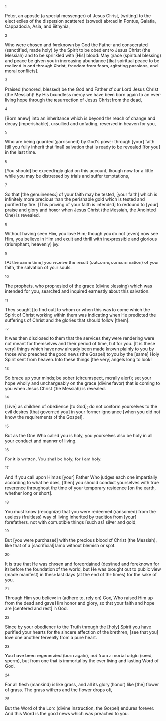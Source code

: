 <sup>1</sup> 

Peter, an apostle (a special messenger) of Jesus Christ, [writing] to the elect exiles of the dispersion scattered (sowed) abroad in Pontus, Galatia, Cappadocia, Asia, and Bithynia, 

<sup>2</sup> 

Who were chosen and foreknown by God the Father and consecrated (sanctified, made holy) by the Spirit to be obedient to Jesus Christ (the Messiah) and to be sprinkled with [His] blood: May grace (spiritual blessing) and peace be given you in increasing abundance [that spiritual peace to be realized in and through Christ, freedom from fears, agitating passions, and moral conflicts]. 

<sup>3</sup> 

Praised (honored, blessed) be the God and Father of our Lord Jesus Christ (the Messiah)! By His boundless mercy we have been born again to an ever-living hope through the resurrection of Jesus Christ from the dead, 

<sup>4</sup> 

[Born anew] into an inheritance which is beyond the reach of change and decay [imperishable], unsullied and unfading, reserved in heaven for you, 

<sup>5</sup> 

Who are being guarded (garrisoned) by God's power through [your] faith [till you fully inherit that final] salvation that is ready to be revealed [for you] in the last time. 

<sup>6</sup> 

[You should] be exceedingly glad on this account, though now for a little while you may be distressed by trials and suffer temptations, 

<sup>7</sup> 

So that [the genuineness] of your faith may be tested, [your faith] which is infinitely more precious than the perishable gold which is tested and purified by fire. [This proving of your faith is intended] to redound to [your] praise and glory and honor when Jesus Christ (the Messiah, the Anointed One) is revealed. 

<sup>8</sup> 

Without having seen Him, you love Him; though you do not [even] now see Him, you believe in Him and exult and thrill with inexpressible and glorious (triumphant, heavenly) joy. 

<sup>9</sup> 

[At the same time] you receive the result (outcome, consummation) of your faith, the salvation of your souls. 

<sup>10</sup> 

The prophets, who prophesied of the grace (divine blessing) which was intended for you, searched and inquired earnestly about this salvation. 

<sup>11</sup> 

They sought [to find out] to whom or when this was to come which the Spirit of Christ working within them was indicating when He predicted the sufferings of Christ and the glories that should follow [them]. 

<sup>12</sup> 

It was then disclosed to them that the services they were rendering were not meant for themselves and their period of time, but for you. [It is these very] things which have now already been made known plainly to you by those who preached the good news (the Gospel) to you by the [same] Holy Spirit sent from heaven. Into these things [the very] angels long to look! 

<sup>13</sup> 

So brace up your minds; be sober (circumspect, morally alert); set your hope wholly and unchangeably on the grace (divine favor) that is coming to you when Jesus Christ (the Messiah) is revealed. 

<sup>14</sup> 

[Live] as children of obedience [to God]; do not conform yourselves to the evil desires [that governed you] in your former ignorance [when you did not know the requirements of the Gospel]. 

<sup>15</sup> 

But as the One Who called you is holy, you yourselves also be holy in all your conduct and manner of living. 

<sup>16</sup> 

For it is written, You shall be holy, for I am holy. 

<sup>17</sup> 

And if you call upon Him as [your] Father Who judges each one impartially according to what he does, [then] you should conduct yourselves with true reverence throughout the time of your temporary residence [on the earth, whether long or short]. 

<sup>18</sup> 

You must know (recognize) that you were redeemed (ransomed) from the useless (fruitless) way of living inherited by tradition from [your] forefathers, not with corruptible things [such as] silver and gold, 

<sup>19</sup> 

But [you were purchased] with the precious blood of Christ (the Messiah), like that of a [sacrificial] lamb without blemish or spot. 

<sup>20</sup> 

It is true that He was chosen and foreordained (destined and foreknown for it) before the foundation of the world, but He was brought out to public view (made manifest) in these last days (at the end of the times) for the sake of you. 

<sup>21</sup> 

Through Him you believe in (adhere to, rely on) God, Who raised Him up from the dead and gave Him honor and glory, so that your faith and hope are [centered and rest] in God. 

<sup>22</sup> 

Since by your obedience to the Truth through the [Holy] Spirit you have purified your hearts for the sincere affection of the brethren, [see that you] love one another fervently from a pure heart. 

<sup>23</sup> 

You have been regenerated (born again), not from a mortal origin (seed, sperm), but from one that is immortal by the ever living and lasting Word of God. 

<sup>24</sup> 

For all flesh (mankind) is like grass, and all its glory (honor) like [the] flower of grass. The grass withers and the flower drops off, 

<sup>25</sup> 

But the Word of the Lord (divine instruction, the Gospel) endures forever. And this Word is the good news which was preached to you.